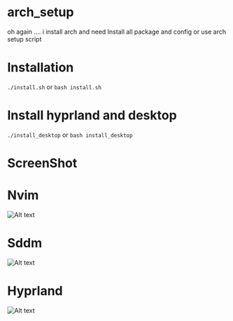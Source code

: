 # arch_setup

oh again .... i install arch and need Install all package and config 
or use arch setup script

# Installation

```./install.sh```
or
```bash install.sh```

# Install hyprland and desktop
```./install_desktop```
or
```bash install_desktop```

# ScreenShot

# Nvim
![Alt text](https://camo.githubusercontent.com/c6c38eef47a0cfa9a5a46505a77da416b2ca724e71543f85c97a0cc3dba769ad/68747470733a2f2f6e76636861642e636f6d2f62616e6e65722e77656270)


# Sddm
![Alt text](https://github.com/aczw/sddm-theme-corners/blob/main/preview/glacier.png)

# Hyprland 

![Alt text](https://github.com/aczw/sddm-theme-corners/blob/main/preview/glacier.png)








